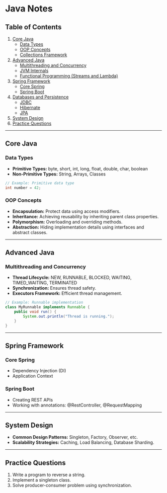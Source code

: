 # Java Notes  
 
## Table of Contents  
1. [Core Java](#core-java)  
   - [Data Types](#data-types)  
   - [OOP Concepts](#oop-concepts)  
   - [Collections Framework](#collections-framework)  
2. [Advanced Java](#advanced-java)  
   - [Multithreading and Concurrency](#multithreading-and-concurrency)  
   - [JVM Internals](#jvm-internals)  
   - [Functional Programming (Streams and Lambda)](#functional-programming-streams-and-lambda)  
3. [Spring Framework](#spring-framework)  
   - [Core Spring](#core-spring)  
   - [Spring Boot](#spring-boot)  
4. [Databases and Persistence](#databases-and-persistence)  
   - [JDBC](#jdbc)  
   - [Hibernate](#hibernate)  
   - [JPA](#jpa)  
5. [System Design](#system-design)  
6. [Practice Questions](#practice-questions)  
 
---
 
## Core Java  
 
### Data Types  
- **Primitive Types:** byte, short, int, long, float, double, char, boolean  
- **Non-Primitive Types:** String, Arrays, Classes  
 
```java
// Example: Primitive data type
int number = 42;
```
 
### OOP Concepts  
- **Encapsulation:** Protect data using access modifiers.  
- **Inheritance:** Achieving reusability by inheriting parent class properties.  
- **Polymorphism:** Overloading and overriding methods.  
- **Abstraction:** Hiding implementation details using interfaces and abstract classes.  
 
---
 
## Advanced Java  
 
### Multithreading and Concurrency  
- **Thread Lifecycle:** NEW, RUNNABLE, BLOCKED, WAITING, TIMED_WAITING, TERMINATED  
- **Synchronization:** Ensures thread safety.  
- **Executors Framework:** Efficient thread management.  
 
```java
// Example: Runnable implementation
class MyRunnable implements Runnable {
    public void run() {
        System.out.println("Thread is running.");
    }
}
```
 
---
 
## Spring Framework  
 
### Core Spring  
- Dependency Injection (DI)  
- Application Context  
 
### Spring Boot  
- Creating REST APIs  
- Working with annotations: @RestController, @RequestMapping  
 
---
 
## System Design  
 
- **Common Design Patterns:** Singleton, Factory, Observer, etc.  
- **Scalability Strategies:** Caching, Load Balancing, Database Sharding.  
 
---
 
## Practice Questions  
 
1. Write a program to reverse a string.  
2. Implement a singleton class.  
3. Solve producer-consumer problem using synchronization.
